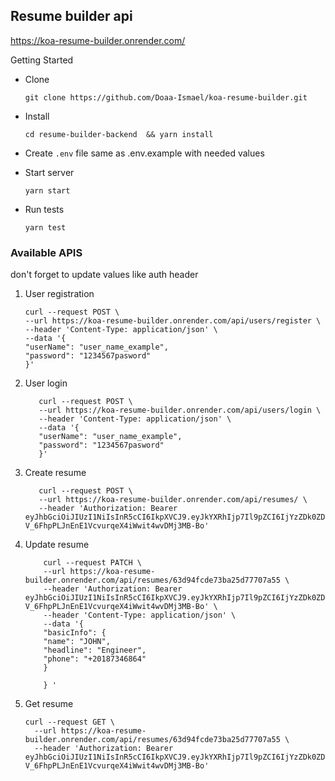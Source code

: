 


## Resume builder api
https://koa-resume-builder.onrender.com/

Getting Started

- Clone

    `git clone https://github.com/Doaa-Ismael/koa-resume-builder.git`


- Install

    `cd resume-builder-backend  && yarn install`


- Create `.env` file same as .env.example with needed values


- Start server

    `yarn start`


- Run tests

    `yarn test`

### Available APIS
don't forget to update values like auth header
1) User registration

    ```
    curl --request POST \
   --url https://koa-resume-builder.onrender.com/api/users/register \
   --header 'Content-Type: application/json' \
   --data '{
   "userName": "user_name_example",
   "password": "1234567pasword"
   }'
   ```


2) User login

    ```
       curl --request POST \
       --url https://koa-resume-builder.onrender.com/api/users/login \
       --header 'Content-Type: application/json' \
       --data '{
       "userName": "user_name_example",
       "password": "1234567pasword"
       }'
    ```


3) Create resume

    ```
       curl --request POST \
       --url https://koa-resume-builder.onrender.com/api/resumes/ \
       --header 'Authorization: Bearer eyJhbGciOiJIUzI1NiIsInR5cCI6IkpXVCJ9.eyJkYXRhIjp7Il9pZCI6IjYzZDk0ZDliZTczYmEyNWQ3NzcwN2E0ZiIsInVzZXJOYW1lIjoiRG9hYSBJc21hZWwiLCJwYXNzd29yZCI6IiQyYiQxMCRLeW9YLzVWUlJwZEdlWDM2amFiZTMuWVlacmJWWll0UmdKQVp4NS40TmNtTWhNZHVHTExpMiIsIl9fdiI6MH0sImlhdCI6MTY3NTE4NjA4NiwiZXhwIjoxNjc3Nzc4MDg2fQ.wu-V_6FhpPLJnEnE1VcvurqeX4iWwit4wvDMj3MB-Bo'
    ```


4) Update resume

    ``` 
        curl --request PATCH \
        --url https://koa-resume-builder.onrender.com/api/resumes/63d94fcde73ba25d77707a55 \
        --header 'Authorization: Bearer eyJhbGciOiJIUzI1NiIsInR5cCI6IkpXVCJ9.eyJkYXRhIjp7Il9pZCI6IjYzZDk0ZDliZTczYmEyNWQ3NzcwN2E0ZiIsInVzZXJOYW1lIjoiRG9hYSBJc21hZWwiLCJwYXNzd29yZCI6IiQyYiQxMCRLeW9YLzVWUlJwZEdlWDM2amFiZTMuWVlacmJWWll0UmdKQVp4NS40TmNtTWhNZHVHTExpMiIsIl9fdiI6MH0sImlhdCI6MTY3NTE4NjA4NiwiZXhwIjoxNjc3Nzc4MDg2fQ.wu-V_6FhpPLJnEnE1VcvurqeX4iWwit4wvDMj3MB-Bo' \
        --header 'Content-Type: application/json' \
        --data '{
        "basicInfo": {
        "name": "JOHN",
        "headline": "Engineer",
        "phone": "+20187346864"
        }
        
        } '
    ```

5) Get resume
    ```
    curl --request GET \
      --url https://koa-resume-builder.onrender.com/api/resumes/63d94fcde73ba25d77707a55 \
      --header 'Authorization: Bearer eyJhbGciOiJIUzI1NiIsInR5cCI6IkpXVCJ9.eyJkYXRhIjp7Il9pZCI6IjYzZDk0ZDliZTczYmEyNWQ3NzcwN2E0ZiIsInVzZXJOYW1lIjoiRG9hYSBJc21hZWwiLCJwYXNzd29yZCI6IiQyYiQxMCRLeW9YLzVWUlJwZEdlWDM2amFiZTMuWVlacmJWWll0UmdKQVp4NS40TmNtTWhNZHVHTExpMiIsIl9fdiI6MH0sImlhdCI6MTY3NTE4NjA4NiwiZXhwIjoxNjc3Nzc4MDg2fQ.wu-V_6FhpPLJnEnE1VcvurqeX4iWwit4wvDMj3MB-Bo'
    
    ```

